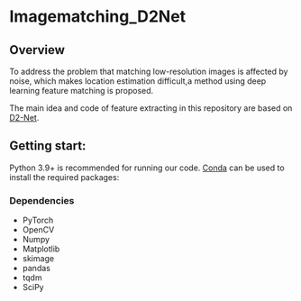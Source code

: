# Imagematching_D2Net

## Overview

To address the problem that matching low-resolution images is affected by noise, which makes location estimation difficult,a method using deep learning feature matching is proposed.

The main idea and code of feature extracting in this repository are based on [D2-Net](https://dusmanu.com/publications/d2-net.html).



## Getting start:
Python 3.9+ is recommended for running our code. [Conda](https://docs.conda.io/en/latest/) can be used to install the required packages:
### Dependencies

- PyTorch 
- OpenCV
- Numpy
- Matplotlib
- skimage
- pandas
- tqdm
- SciPy

